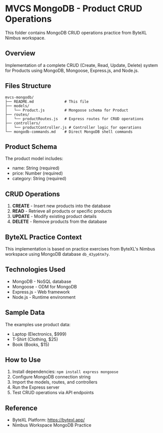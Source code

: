 # MVCS MongoDB - Product CRUD Operations

This folder contains MongoDB CRUD operations practice from ByteXL Nimbus workspace.

## Overview
Implementation of a complete CRUD (Create, Read, Update, Delete) system for Products using MongoDB, Mongoose, Express.js, and Node.js.

## Files Structure
```
mvcs-mongodb/
├── README.md              # This file
├── models/
│   └── Product.js         # Mongoose schema for Product
├── routes/
│   └── productRoutes.js   # Express routes for CRUD operations
├── controllers/
│   └── productController.js # Controller logic for operations
└── mongodb-commands.md    # Direct MongoDB shell commands
```

## Product Schema
The product model includes:
- name: String (required)
- price: Number (required)
- category: String (required)

## CRUD Operations
1. **CREATE** - Insert new products into the database
2. **READ** - Retrieve all products or specific products
3. **UPDATE** - Modify existing product details
4. **DELETE** - Remove products from the database

## ByteXL Practice Context
This implementation is based on practice exercises from ByteXL's Nimbus workspace using MongoDB database `db_43yp6tm7y`.

## Technologies Used
- MongoDB - NoSQL database
- Mongoose - ODM for MongoDB
- Express.js - Web framework
- Node.js - Runtime environment

## Sample Data
The examples use product data:
- Laptop (Electronics, $999)
- T-Shirt (Clothing, $25)
- Book (Books, $15)

## How to Use
1. Install dependencies: `npm install express mongoose`
2. Configure MongoDB connection string
3. Import the models, routes, and controllers
4. Run the Express server
5. Test CRUD operations via API endpoints

## Reference
- ByteXL Platform: https://bytexl.app/
- Nimbus Workspace MongoDB Practice
